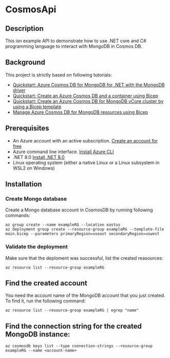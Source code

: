 # CosmosApi
## Description
This isn example API to demonstrate how to use .NET core and C# programming language
to interact with MongoDB in Cosmos DB.

## Background
This project is strictly based on following tutorials:

* [Quickstart: Azure Cosmos DB for MongoDB for .NET with the MongoDB driver](https://learn.microsoft.com/en-us/azure/cosmos-db/mongodb/quickstart-dotnet?tabs=azure-cli%2Cwindows)
* [Quickstart: Create an Azure Cosmos DB and a container using Bicep](https://learn.microsoft.com/en-us/azure/cosmos-db/nosql/quickstart-template-bicep?tabs=CLI)
* [Quickstart: Create an Azure Cosmos DB for MongoDB vCore cluster by using a Bicep template](https://learn.microsoft.com/en-us/azure/cosmos-db/mongodb/vcore/quickstart-bicep?tabs=azure-cli)
* [Manage Azure Cosmos DB for MongoDB resources using Bicep](https://learn.microsoft.com/en-us/azure/cosmos-db/mongodb/manage-with-bicep#api-for-mongodb-with-autoscale-provisioned-throughput)

## Prerequisites

* An Azure account with an active subscription. [Create an account for free](https://azure.microsoft.com/en-us/free/)
* Azure command line interface. [Install Azure CLI](https://learn.microsoft.com/en-us/cli/azure/install-azure-cli)
* .NET 8.0 [Install .NET 8.0](https://dotnet.microsoft.com/en-us/download/dotnet/8.0)
* Linux operating system (either a native Linux or a Linux subsystem in WSL2 on Windows)

## Installation

### Create Mongo database
Create a Mongo database account in CosmosDB by running following commands:
```
az group create --name exampleRG --location eastus
az deployment group create --resource-group exampleRG --template-file main.bicep --parameters primaryRegion=useast secondaryRegion=uswest
```
### Validate the deployment
Make sure that the deploment was successful, list the created reasources:
```
az resource list --resource-group exampleRG
```

## Find the created account
You need the account name of the MongoDB account that you just created. To find it,
run the following command: 
```
az resource list --resource-group exampleRG | egrep "name"
```

## Find the connection string for the created MongoDB instance:
```
az cosmosdb keys list --type connection-strings --resource-group exampleRG --name <account-name>
```